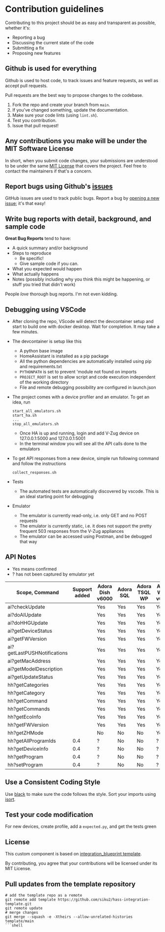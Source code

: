 # Contribution guidelines

Contributing to this project should be as easy and transparent as possible, whether it's:

- Reporting a bug
- Discussing the current state of the code
- Submitting a fix
- Proposing new features

## Github is used for everything

Github is used to host code, to track issues and feature requests, as well as accept pull requests.

Pull requests are the best way to propose changes to the codebase.

1. Fork the repo and create your branch from `main`.
2. If you've changed something, update the documentation.
3. Make sure your code lints (using `lint.sh`).
4. Test you contribution.
5. Issue that pull request!

## Any contributions you make will be under the MIT Software License

In short, when you submit code changes, your submissions are understood to be under the same [MIT License](http://choosealicense.com/licenses/mit/) that covers the project. Feel free to contact the maintainers if that's a concern.

## Report bugs using Github's [issues](../../issues)

GitHub issues are used to track public bugs.
Report a bug by [opening a new issue](../../issues/new/choose); it's that easy!

## Write bug reports with detail, background, and sample code

**Great Bug Reports** tend to have:

- A quick summary and/or background
- Steps to reproduce
  - Be specific!
  - Give sample code if you can.
- What you expected would happen
- What actually happens
- Notes (possibly including why you think this might be happening, or stuff you tried that didn't work)

People *love* thorough bug reports. I'm not even kidding.

## Debugging using VSCode

- After cloning the repo, VScode will detect the devcontainer setup and start to build one with docker desktop. Wait for completion. It may take a few minutes.
- The devcontainer is setup like this
  - A python base image
  - HomeAssistant is installed as a pip package
  - All the python dependencies are automatically installed using pip and requirements.txt
  - `PYTHONPATH` is set to prevent 'module not found on imports
  - `PROJECT_ROOT` is set to allow script and code execution independent of the working directory
  - File and remote debugging possibility are configured in launch.json
  
- The project comes with a device profiler and an emulator. To get an idea, run

    ```shell
    start_all_emulators.sh
    start_ha.sh
    ...
    stop_all_emulators.sh
    ```

  - Once HA is up and running, login and add V-Zug device on 127.0.0.1:5000 and 127.0.0.1:5001
  - In the terminal window you will see all the API calls done to the emulators
  
- To get API responses from a new device, simple run following command and follow the instructions

    ```shell
    collect_responses.sh
    ```
  
- Tests
  - The automated tests are automatically discovered by vscode. This is an ideal starting point for debugging
  
- Emulator
  - The emulator is currently read-only, i.e. only GET and no POST requests
  - The emulator is currently static, i.e. it does not support the pretty frequent 503 responses from the V-Zug appliances
  - The emulator can be accessed using Postman, and be debugged that way

## API Notes

- Yes means confirmed
- ? has not been captured by emulator yet

| Scope, Command              | Support added | Adora Dish v6000 | Adora SQL | Adora TSQL WP | Adora Wash v6000 | Combair Steamer v6000 |
| --------------------------- | ------------- | ---------------- | --------- | ------------- | ---------------- | --------------------- |
| ai?checkUpdate              |               | Yes              | Yes       | Yes           | Yes              | Yes                   |
| ai?doAIUpdate               |               | Yes              | Yes       | Yes           | Yes              | Yes                   |
| ai?doHHGUpdate              |               | Yes              | Yes       | Yes           | Yes              | Yes                   |
| ai?getDeviceStatus          |               | Yes              | Yes       | Yes           | Yes              | Yes                   |
| ai?getFWVersion             |               | Yes              | Yes       | Yes           | Yes              | Yes                   |
| ai?getLastPUSHNotifications |               | Yes              | Yes       | Yes           | Yes              | Yes                   |
| ai?getMacAddress            |               | Yes              | Yes       | Yes           | Yes              | Yes                   |
| ai?getModelDescription      |               | Yes              | Yes       | Yes           | Yes              | Yes                   |
| ai?getUpdateStatus          |               | Yes              | Yes       | Yes           | Yes              | Yes                   |
| hh?getCategories            |               | Yes              | Yes       | Yes           | Yes              | Yes                   |
| hh?getCategory              |               | Yes              | Yes       | Yes           | Yes              | Yes                   |
| hh?getCommand               |               | Yes              | Yes       | Yes           | Yes              | Yes                   |
| hh?getCommands              |               | Yes              | Yes       | Yes           | Yes              | Yes                   |
| hh?getEcoInfo               |               | Yes              | Yes       | Yes           | Yes              | Yes                   |
| hh?getFWVersion             |               | Yes              | Yes       | Yes           | Yes              | Yes                   |
| hh?getZHMode                |               | No               | No        | No            | Yes              | Yes                   |
| hh?getAllProgramIds         | 0.4           | ?                | No        | No            | ?                | ?                     |
| hh?getDeviceInfo            | 0.4           | ?                | No        | No            | ?                | ?                     |
| hh?getProgram               | 0.4           | ?                | No        | No            | ?                | ?                     |
| hh?setProgram               | 0.4           | ?                | No        | No            | ?                | ?                     |

## Use a Consistent Coding Style

Use [black](https://github.com/ambv/black) to make sure the code follows the style.
Sort your imports using [isort](https://pycqa.github.io/isort/).

## Test your code modification

For new devices, create profile, add a `expected.py`, and get the tests green

## License

This custom component is based on [integration_blueprint template](https://github.com/ludeeus/integration_blueprint).

By contributing, you agree that your contributions will be licensed under its MIT License.

## Pull updates from the template repository

```shell
# add the template repo as a remote
git remote add template https://github.com/siku2/hass-integration-template.git
git remote update
# merge changes
git merge --squash -e -Xtheirs --allow-unrelated-histories template/main
```shell
